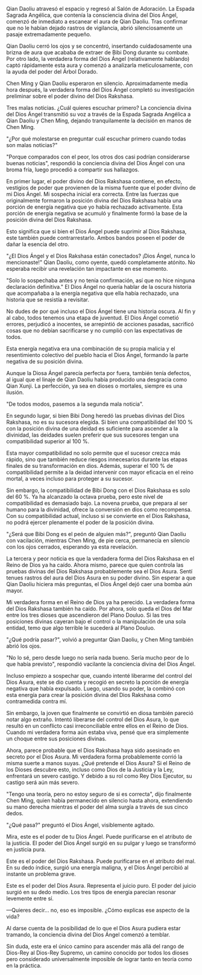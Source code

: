 
Qian Daoliu atravesó el espacio y regresó al Salón de Adoración. La Espada Sagrada Angélica, que contenía la consciencia divina del Dios Ángel, comenzó de inmediato a escanear el aura de Qian Daoliu. Tras confirmar que no le habían dejado rastros de vigilancia, abrió silenciosamente un pasaje extremadamente pequeño.

Qian Daoliu cerró los ojos y se concentró, insertando cuidadosamente una brizna de aura que acababa de extraer de Bibi Dong durante su combate. Por otro lado, la verdadera forma del Dios Ángel (relativamente hablando) captó rápidamente esta aura y comenzó a analizarla meticulosamente, con la ayuda del poder del Árbol Dorado.

Chen Ming y Qian Daoliu esperaron en silencio. Aproximadamente media hora después, la verdadera forma del Dios Ángel completó su investigación preliminar sobre el poder divino del Dios Rakshasa.

Tres malas noticias. ¿Cuál quieres escuchar primero? La conciencia divina del Dios Ángel transmitió su voz a través de la Espada Sagrada Angélica a Qian Daoliu y Chen Ming, dejando tranquilamente la decisión en manos de Chen Ming.

"¿Por qué molestarse en preguntar cuál escuchar primero cuando todas son malas noticias?"

"Porque comparados con el peor, los otros dos casi podrían considerarse buenas noticias", respondió la conciencia divina del Dios Ángel con una broma fría, luego procedió a compartir sus hallazgos.

En primer lugar, el poder divino del Dios Rakshasa contiene, en efecto, vestigios de poder que provienen de la misma fuente que el poder divino de mi Dios Ángel. Mi sospecha inicial era correcta. Entre las fuerzas que originalmente formaron la posición divina del Dios Rakshasa había una porción de energía negativa que yo había rechazado activamente. Esta porción de energía negativa se acumuló y finalmente formó la base de la posición divina del Dios Rakshasa.

Esto significa que si bien el Dios Ángel puede suprimir al Dios Rakshasa, este también puede contrarrestarlo. Ambos bandos poseen el poder de dañar la esencia del otro.

"¿El Dios Ángel y el Dios Rakshasa están conectados? ¡Dios Ángel, nunca lo mencionaste!" Qian Daoliu, como oyente, quedó completamente atónito. No esperaba recibir una revelación tan impactante en ese momento.

"Solo lo sospechaba antes y no tenía confirmación, así que no hice ninguna declaración definitiva." El Dios Ángel no quería hablar de la oscura historia que acompañaba a la energía negativa que ella había rechazado, una historia que se resistía a revisitar.

No dudes de por qué incluso el Dios Ángel tiene una historia oscura. Al fin y al cabo, todos tenemos una etapa de juventud. El Dios Ángel cometió errores, perjudicó a inocentes, se arrepintió de acciones pasadas, sacrificó cosas que no debían sacrificarse y no cumplió con las expectativas de todos.

Esta energía negativa era una combinación de su propia malicia y el resentimiento colectivo del pueblo hacia el Dios Ángel, formando la parte negativa de su posición divina.

Aunque la Diosa Ángel parecía perfecta por fuera, también tenía defectos, al igual que el linaje de Qian Daoliu había producido una desgracia como Qian Xunji. La perfección, ya sea en dioses o mortales, siempre es una ilusión.

"De todos modos, pasemos a la segunda mala noticia".

En segundo lugar, si bien Bibi Dong heredó las pruebas divinas del Dios Rakshasa, no es su sucesora elegida. Si bien una compatibilidad del 100 % con la posición divina de una deidad es suficiente para ascender a la divinidad, las deidades suelen preferir que sus sucesores tengan una compatibilidad superior al 100 %.

Esta mayor compatibilidad no solo permite que el sucesor crezca más rápido, sino que también reduce riesgos innecesarios durante las etapas finales de su transformación en dios. Además, superar el 100 % de compatibilidad permite a la deidad intervenir con mayor eficacia en el reino mortal, a veces incluso para proteger a su sucesor.

Sin embargo, la compatibilidad de Bibi Dong con el Dios Rakshasa es solo del 60 %. Ya ha alcanzado la octava prueba, pero este nivel de compatibilidad es demasiado bajo. La novena prueba, que prepara al ser humano para la divinidad, ofrece la conversión en dios como recompensa. Con su compatibilidad actual, incluso si se convierte en el Dios Rakshasa, no podrá ejercer plenamente el poder de la posición divina.

"¿Será que Bibi Dong es el peón de alguien más?", preguntó Qian Daoliu con vacilación, mientras Chen Ming, de pie cerca, permanecía en silencio con los ojos cerrados, esperando ya esta revelación.

La tercera y peor noticia es que la verdadera forma del Dios Rakshasa en el Reino de Dios ya ha caído. Ahora mismo, parece que quien controla las pruebas divinas del Dios Rakshasa probablemente sea el Dios Asura. Sentí tenues rastros del aura del Dios Asura en su poder divino. Sin esperar a que Qian Daoliu hiciera más preguntas, el Dios Ángel dejó caer una bomba aún mayor.

Mi verdadera forma en el Reino de Dios ya ha perecido. La verdadera forma del Dios Rakshasa también ha caído. Por ahora, solo queda el Dios del Mar entre los tres dioses que ascendieron del Plano Douluo. Si las tres posiciones divinas cayeran bajo el control o la manipulación de una sola entidad, temo que algo terrible le sucederá al Plano Douluo.

"¿Qué podría pasar?", volvió a preguntar Qian Daoliu, y Chen Ming también abrió los ojos.

"No lo sé, pero desde luego no sería nada bueno. Sería mucho peor de lo que había previsto", respondió vacilante la conciencia divina del Dios Ángel.

Incluso empiezo a sospechar que, cuando intenté liberarme del control del Dios Asura, este se dio cuenta y recogió en secreto la porción de energía negativa que había expulsado. Luego, usando su poder, la combinó con esta energía para crear la posición divina del Dios Rakshasa como contramedida contra mí.

Sin embargo, la joven que finalmente se convirtió en diosa también pareció notar algo extraño. Intentó liberarse del control del Dios Asura, lo que resultó en un conflicto casi irreconciliable entre ellos en el Reino de Dios. Cuando mi verdadera forma aún estaba viva, pensé que era simplemente un choque entre sus posiciones divinas.

Ahora, parece probable que el Dios Rakshasa haya sido asesinado en secreto por el Dios Asura. Mi verdadera forma probablemente corrió la misma suerte a manos suyas. ¿Qué pretende el Dios Asura? Si el Reino de los Dioses descubre esto, incluso como Dios de la Justicia y la Ley, enfrentará un severo castigo. Y debido a su rol como Rey Dios Ejecutor, su castigo será aún más severo.

"Tengo una teoría, pero no estoy seguro de si es correcta", dijo finalmente Chen Ming, quien había permanecido en silencio hasta ahora, extendiendo su mano derecha mientras el poder del alma surgía a través de sus cinco dedos.

"¿Qué pasa?" preguntó el Dios Ángel, visiblemente agitado.

Mira, este es el poder de tu Dios Ángel. Puede purificarse en el atributo de la justicia. El poder del Dios Ángel surgió en su pulgar y luego se transformó en justicia pura.

Este es el poder del Dios Rakshasa. Puede purificarse en el atributo del mal. En su dedo índice, surgió una energía maligna, y el Dios Ángel percibió al instante un problema grave.

Este es el poder del Dios Asura. Representa el juicio puro. El poder del juicio surgió en su dedo medio. Los tres tipos de energía parecían resonar levemente entre sí.

—Quieres decir... no, eso es imposible. ¿Cómo explicas ese aspecto de la vida?

Al darse cuenta de la posibilidad de lo que el Dios Asura pudiera estar tramando, la conciencia divina del Dios Ángel comenzó a temblar.

Sin duda, este era el único camino para ascender más allá del rango de Dios-Rey al Dios-Rey Supremo, un camino conocido por todos los dioses pero considerado universalmente imposible de lograr tanto en teoría como en la práctica.